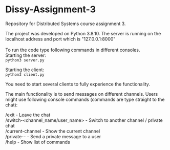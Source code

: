# Dissy-Assignment-3
Repository for Distributed Systems course assignment 3.

The project was developed on Python 3.8.10. The server is running on the localhost address and port which is "127.0.0.1:8000"
<br>
<br>
To run the code type following commands in different consoles.
<br>
Starting the server:<br>
```python3 server.py```

Starting the client:<br>
```python3 client.py```


You need to start several clients to fully experience the functionality.

The main functionality is to send messages on different channels. Users might use following console commands (commands are type straight to the chat):

/exit - Leave the chat <br>
/switch-<channel_name/user_name> - Switch to another channel / private chat <br>
/current-channel - Show the current channel <br>
/private-<target-user-nickname>-<message> - Send a private message to a user <br>
/help - Show list of commands